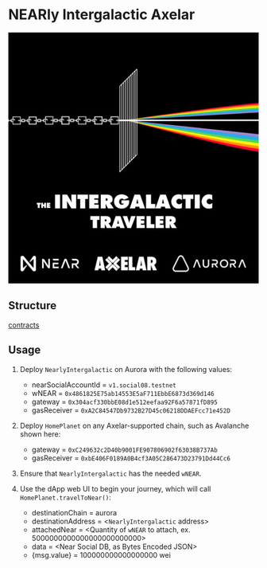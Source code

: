 # NEARly Intergalactic Axelar

<div align="center">
  <img src ="https://github.com/AdnanSlef/Nearly-Intergalactic-Axelar/blob/d730afbc78915e5a11d82b7aa44b625c7e8068fd/IT_Logo1.png">
</div>

## Structure

[contracts]()

## Usage

1. Deploy `NearlyIntergalactic` on Aurora with the following values:  
    * nearSocialAccountId = `v1.social08.testnet`  
    * wNEAR = `0x4861825E75ab14553E5aF711EbbE6873d369d146`  
    * gateway = `0x304acf330bbE08d1e512eefaa92F6a57871fD895`  
    * gasReceiver = `0xA2C84547Db9732B27D45c06218DDAEFcc71e452D`  

2. Deploy `HomePlanet` on any Axelar-supported chain, such as Avalanche shown here:  
    * gateway = `0xC249632c2D40b9001FE907806902f63038B737Ab`  
    * gasReceiver = `0xbE406F0189A0B4cf3A05C286473D23791Dd44Cc6`  

3. Ensure that `NearlyIntergalactic` has the needed `wNEAR`.

4. Use the dApp web UI to begin your journey, which will call `HomePlanet.travelToNear()`:  
    * destinationChain = aurora  
    * destinationAddress = <`NearlyIntergalactic` address>  
    * attachedNear = <Quantity of `wNEAR` to attach, ex. 5000000000000000000000000>  
    * data = <Near Social DB, as Bytes Encoded JSON>  
    * {msg.value} = 100000000000000000 wei  

